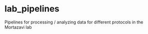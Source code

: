 # lab_pipelines
Pipelines for processing / analyzing data for different protocols in the Mortazavi lab
